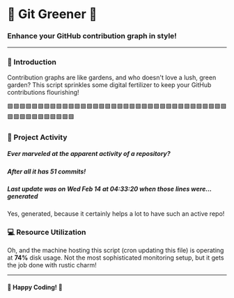 # 🌱 Git Greener 🌿
### Enhance your GitHub contribution graph in style!

---

### 🎨 Introduction
Contribution graphs are like gardens, and who doesn't love a lush, green garden? This script sprinkles some digital fertilizer to keep your GitHub contributions flourishing!

🟩🟩🟩🟩🟩🟩🟩🟩🟩🟩🟩🟩🟩🟩🟩🟩🟩🟩🟩🟩🟩🟩🟩🟩🟩🟩🟩🟩🟩🟩🟩🟩🟩🟩🟩🟩🟩🟩🟩🟩🟩🟩🟩🟩🟩🟩🟩

### 🚀 Project Activity
##### Ever marveled at the apparent activity of a repository?
##### After all it has 51 commits!

##### Last update was on Wed Feb 14 at 04:33:20 when those lines were... generated

Yes, generated, because it certainly helps a lot to have such an active repo!

### 💻 Resource Utilization
Oh, and the machine hosting this script (cron updating this file) is operating at **74%** disk usage.
Not the most sophisticated monitoring setup, but it gets the job done with rustic charm!

---

#### 🌟 Happy Coding! 🌟
